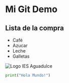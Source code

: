 # Mi Git Demo

## Lista de la compra

- Café
- Azucar
- Leche
- Galletas

![Logo IES Aguadulce](https://www.iesaguadulce.es/centro/templates/dd_toysshop_34/images/logo_ies_aguadulce.png)

```python
print("Hola Mundo!")
```